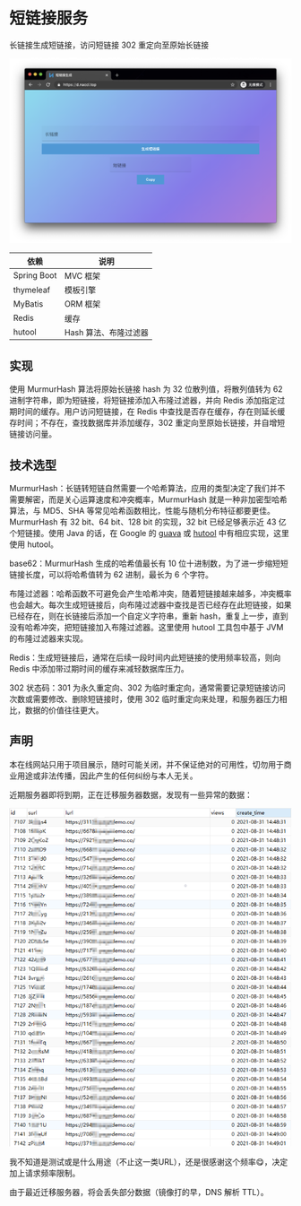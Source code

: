 # 短链接服务

长链接生成短链接，访问短链接 302 重定向至原始长链接

[![](./snapshoot.png)](https://d.naccl.top/)

| 依赖        | 说明                  |
| ----------- | --------------------- |
| Spring Boot | MVC 框架              |
| thymeleaf   | 模板引擎              |
| MyBatis     | ORM 框架              |
| Redis       | 缓存                  |
| hutool      | Hash 算法、布隆过滤器 |

## 实现

使用 MurmurHash 算法将原始长链接 hash 为 32 位散列值，将散列值转为 62 进制字符串，即为短链接，将短链接添加入布隆过滤器，并向 Redis 添加指定过期时间的缓存。用户访问短链接，在 Redis 中查找是否存在缓存，存在则延长缓存时间；不存在，查找数据库并添加缓存，302 重定向至原始长链接，并自增短链接访问量。

## 技术选型

MurmurHash：长链转短链自然需要一个哈希算法，应用的类型决定了我们并不需要解密，而是关心运算速度和冲突概率，MurmurHash 就是一种非加密型哈希算法，与 MD5、SHA 等常见哈希函数相比，性能与随机分布特征都要更佳。MurmurHash 有 32 bit、64 bit、128 bit 的实现，32 bit 已经足够表示近 43 亿个短链接。使用 Java 的话，在 Google 的 [guava](https://github.com/google/guava) 或 [hutool](https://github.com/dromara/hutool) 中有相应实现，这里使用 hutool。

base62：MurmurHash 生成的哈希值最长有 10 位十进制数，为了进一步缩短短链接长度，可以将哈希值转为 62 进制，最长为 6 个字符。

布隆过滤器：哈希函数不可避免会产生哈希冲突，随着短链接越来越多，冲突概率也会越大。每次生成短链接后，向布隆过滤器中查找是否已经存在此短链接，如果已经存在，则在长链接后添加一个自定义字符串，重新 hash，重复上一步，直到没有哈希冲突，把短链接加入布隆过滤器。这里使用 hutool 工具包中基于 JVM 的布隆过滤器来实现。

Redis：生成短链接后，通常在后续一段时间内此短链接的使用频率较高，则向 Redis 中添加带过期时间的缓存来减轻数据库压力。

302 状态码：301 为永久重定向、302 为临时重定向，通常需要记录短链接访问次数或需要修改、删除短链接时，使用 302 临时重定向来处理，和服务器压力相比，数据的价值往往更大。



## 声明

本在线网站只用于项目展示，随时可能关闭，并不保证绝对的可用性，切勿用于商业用途或非法传播，因此产生的任何纠纷与本人无关。

近期服务器即将到期，正在迁移服务器数据，发现有一些异常的数据：

![](./snapshoot2.png)

我不知道是测试或是什么用途（不止这一类URL），还是很感谢这个频率😋，决定加上请求频率限制。

由于最近迁移服务器，将会丢失部分数据（镜像打的早，DNS 解析 TTL）。

